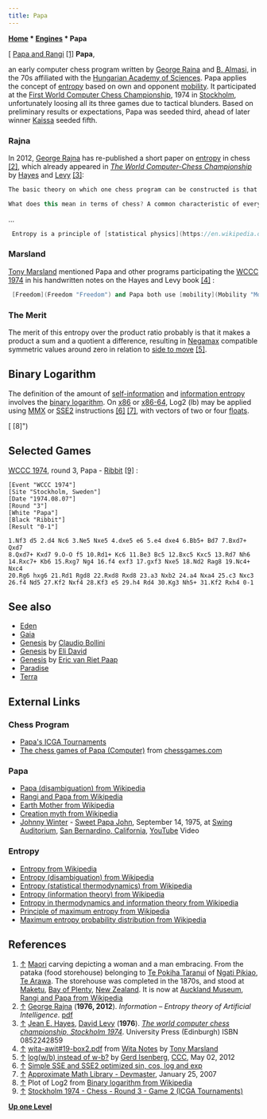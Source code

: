 ```yaml
---
title: Papa
---
```

**[Home](Home "Home") \* [Engines](Engines "Engines") \* Papa**



[ [Papa and Rangi](https://en.wikipedia.org/wiki/Rangi_and_Papa) <a id="cite-note-1" href="#cite-ref-1">[1]</a>
**Papa**,  

an early computer chess program written by [George Rajna](George_Rajna "George Rajna") and [B. Almasi](index.php?title=B._Almasi&action=edit&redlink=1 "B. Almasi (page does not exist)"), in the 70s affiliated with the [Hungarian Academy of Sciences](https://en.wikipedia.org/wiki/Hungarian_Academy_of_Sciences). Papa applies the concept of [entropy](Papa#Entropy "Papa") based on own and opponent [mobility](Mobility#Papa "Mobility"). It participated at the [First World Computer Chess Championship](WCCC_1974 "WCCC 1974"), 1974 in [Stockholm](https://en.wikipedia.org/wiki/Stockholm), unfortunately loosing all its three games due to tactical blunders. Based on preliminary results or expectations, Papa was seeded third, ahead of later winner [Kaissa](Kaissa "Kaissa") seeded fifth. 






### Rajna


In 2012, [George Rajna](George_Rajna "George Rajna") has re-published a short paper on [entropy](https://en.wikipedia.org/wiki/Entropy) in chess <a id="cite-note-2" href="#cite-ref-2">[2]</a>, which already appeared in *[The World Computer-Chess Championship](WCCC_1974 "WCCC 1974")* by [Hayes](Jean_Hayes_Michie "Jean Hayes Michie") and [Levy](David_Levy "David Levy") <a id="cite-note-3" href="#cite-ref-3">[3]</a>:




```C++
The basic theory on which one chess program can be constructed is that there exists a general characteristic of the game of chess, namely the concept of entropy. This concept has been employed in physics for a long time. In the case of a [gas](https://en.wikipedia.org/wiki/Gas), it is the [logarithm](https://en.wikipedia.org/wiki/Logarithm) of the number of those [microscopic states](https://en.wikipedia.org/wiki/Microstate_%28statistical_mechanics%29) compatible with the [macroscopic](https://en.wikipedia.org/wiki/Macroscopic_scale) parameters of the gas.

```


```C++
What does this mean in terms of chess? A common characteristic of every [piece](Pieces "Pieces") is that it could move to certain [squares](Squares "Squares"), including by [capture](Captures "Captures"). In any given [position](Chess_Position "Chess Position"), therefore, the pieces by the rules of the game possess certain states, only one of which will be realized on the next move. The difference of the logarithm of the numbers of such states for Black and White respectively is the "entropy of the position". The task of the computer is then to increase this value for its own benefit. 

```

...




```C++
 Entropy is a principle of [statistical physics](https://en.wikipedia.org/wiki/Statistical_physics) and therefore is only applicable in statistical contexts. The number of microstates of a confined gas is very large and therefore the statistical approach is valid. In chess, however, the number of pieces, a macroscopic parameter, is very small and therefore in this context the "value" of a position cannot be an exact function of entropy. For example, it is possible to [checkmate](Checkmate "Checkmate") with a total force of a single pawn despite the fact that the opponent has many pieces and various positions available. 

```

  




### Marsland


[Tony Marsland](Tony_Marsland "Tony Marsland") mentioned Papa and other programs participating the [WCCC 1974](WCCC_1974 "WCCC 1974") in his handwritten notes on the Hayes and Levy book <a id="cite-note-4" href="#cite-ref-4">[4]</a> :




```C++
 [Freedom](Freedom "Freedom") and Papa both use [mobility](Mobility "Mobility") as their primary term in their [evaluation functions](Evaluation_Function "Evaluation Function"). As with [Wita](Awit "Awit"), both use the ratio of computer's moves / opponent moves. Papa and Wita also multiply by the ratio of the [squares controlled](Square_Control "Square Control") and Papa goes one step further and takes the logarithm of this product to form the "entropy" of the position. The true merit of this entropy over the product ratio was not made clear, but it does ensure that in extreme situations the evaluation remains more closely bounded. 

```

### The Merit


The merit of this entropy over the product ratio probably is that it makes a product a sum and a quotient a difference, resulting in [Negamax](Negamax "Negamax") compatible symmetric values around zero in relation to [side to move](Side_to_move "Side to move") <a id="cite-note-5" href="#cite-ref-5">[5]</a>. 



 [](File:PapaNegaLog.jpg) 
## Binary Logarithm


The definition of the amount of [self-information](https://en.wikipedia.org/wiki/Self-information) and [information entropy](https://en.wikipedia.org/wiki/Entropy_%28information_theory%29) involves the [binary logarithm](https://en.wikipedia.org/wiki/Binary_logarithm). On [x86](X86 "X86") or [x86-64](X86-64 "X86-64"), Log2 (lb) may be applied using [MMX](MMX "MMX") or [SSE2](SSE2 "SSE2") instructions <a id="cite-note-6" href="#cite-ref-6">[6]</a> <a id="cite-note-7" href="#cite-ref-7">[7]</a>, with vectors of two or four [floats](Float "Float").



 [](File:PapaLog2.jpg) 
[ [8]")




## Selected Games


[WCCC 1974](WCCC_1974 "WCCC 1974"), round 3, Papa - [Ribbit](Ribbit "Ribbit") <a id="cite-note-9" href="#cite-ref-9">[9]</a> :




```
[Event "WCCC 1974"]
[Site "Stockholm, Sweden"]
[Date "1974.08.07"]
[Round "3"]
[White "Papa"]
[Black "Ribbit"]
[Result "0-1"]

1.Nf3 d5 2.d4 Nc6 3.Ne5 Nxe5 4.dxe5 e6 5.e4 dxe4 6.Bb5+ Bd7 7.Bxd7+ Qxd7
8.Qxd7+ Kxd7 9.O-O f5 10.Rd1+ Kc6 11.Be3 Bc5 12.Bxc5 Kxc5 13.Rd7 Nh6
14.Rxc7+ Kb6 15.Rxg7 Ng4 16.f4 exf3 17.gxf3 Nxe5 18.Nd2 Rag8 19.Nc4+ Nxc4
20.Rg6 hxg6 21.Rd1 Rgd8 22.Rxd8 Rxd8 23.a3 Nxb2 24.a4 Nxa4 25.c3 Nxc3
26.f4 Nd5 27.Kf2 Nxf4 28.Kf3 e5 29.h4 Rd4 30.Kg3 Nh5+ 31.Kf2 Rxh4 0-1

```

## See also


* [Eden](Eden "Eden")
* [Gaia](Gaia "Gaia")
* [Genesis](Genesis_AR "Genesis AR") by [Claudio Bollini](Claudio_Bollini "Claudio Bollini")
* [Genesis](Genesis_IL "Genesis IL") by [Eli David](Eli_David "Eli David")
* [Genesis](Genesis_NL "Genesis NL") by [Eric van Riet Paap](Eric_van_Riet_Paap "Eric van Riet Paap")
* [Paradise](Paradise "Paradise")
* [Terra](Terra "Terra")


## External Links


### Chess Program


* [Papa's ICGA Tournaments](https://www.game-ai-forum.org/icga-tournaments/program.php?id=52)
* [The chess games of Papa (Computer)](http://www.chessgames.com/perl/chessplayer?pid=48723) from [chessgames.com](http://www.chessgames.com/index.html)


### Papa


* [Papa (disambiguation) from Wikipedia](https://en.wikipedia.org/wiki/Papa)
* [Rangi and Papa from Wikipedia](https://en.wikipedia.org/wiki/Rangi_and_Papa)
* [Earth Mother from Wikipedia](https://en.wikipedia.org/wiki/Earth_Mother)
* [Creation myth from Wikipedia](https://en.wikipedia.org/wiki/Creation_myth)
* [Johnny Winter](Category:Johnny_Winter "Category:Johnny Winter") - [Sweet Papa John](https://en.wikipedia.org/wiki/Captured_Live!), September 14, 1975, at [Swing Auditorium](https://en.wikipedia.org/wiki/Swing_Auditorium), [San Bernardino, California](https://en.wikipedia.org/wiki/San_Bernardino,_California), [YouTube](https://en.wikipedia.org/wiki/YouTube) Video


 
### Entropy


* [Entropy from Wikipedia](https://en.wikipedia.org/wiki/Entropy)
* [Entropy (disambiguation) from Wikipedia](https://en.wikipedia.org/wiki/Entropy_%28disambiguation%29)
* [Entropy (statistical thermodynamics) from Wikipedia](https://en.wikipedia.org/wiki/Entropy_%28statistical_thermodynamics%29)
* [Entropy (information theory) from Wikipedia](https://en.wikipedia.org/wiki/Entropy_%28information_theory%29)
* [Entropy in thermodynamics and information theory from Wikipedia](https://en.wikipedia.org/wiki/Entropy_in_thermodynamics_and_information_theory)
* [Principle of maximum entropy from Wikipedia](https://en.wikipedia.org/wiki/Principle_of_maximum_entropy)
* [Maximum entropy probability distribution from Wikipedia](https://en.wikipedia.org/wiki/Maximum_entropy_probability_distribution)


## References


1. <a id="cite-ref-1" href="#cite-note-1">↑</a> [Maori](https://en.wikipedia.org/wiki/M%C4%81ori_culture) carving depicting a woman and a man embracing. From the pataka (food storehouse) belonging to [Te Pokiha Taranui](https://en.wikipedia.org/wiki/Te_Pokiha_Taranui) of [Ngati Pikiao](https://en.wikipedia.org/wiki/Ng%C4%81ti_Pikiao), [Te Arawa](https://en.wikipedia.org/wiki/Te_Arawa). The storehouse was completed in the 1870s, and stood at [Maketu](https://en.wikipedia.org/wiki/Maketu), [Bay of Plenty](https://en.wikipedia.org/wiki/Bay_of_Plenty), [New Zealand](https://en.wikipedia.org/wiki/New_Zealand). It is now at [Auckland Museum](https://en.wikipedia.org/wiki/Auckland_War_Memorial_Museum), [Rangi and Papa from Wikipedia](https://en.wikipedia.org/wiki/Rangi_and_Papa)
2. <a id="cite-ref-2" href="#cite-note-2">↑</a> [George Rajna](George_Rajna "George Rajna") (**1976, 2012**). *Information – Entropy theory of Artificial Intelligence*. [pdf](http://vixra.org/pdf/1201.0063v1.pdf)
3. <a id="cite-ref-3" href="#cite-note-3">↑</a> [Jean E. Hayes](Jean_Hayes_Michie "Jean Hayes Michie"), [David Levy](David_Levy "David Levy") (**1976**). *[The world computer chess championship, Stockholm 1974](http://www.getcited.org/pub/101724802)*. University Press (Edinburgh) ISBN 0852242859
4. <a id="cite-ref-4" href="#cite-note-4">↑</a> [wita-awit#19-box2.pdf](http://webdocs.cs.ualberta.ca/~tony/Public/Awit-Wita-ComputerChess/Wita-base/WitaNotes/wita-awit%2319-box2.pdf) from [Wita Notes](http://webdocs.cs.ualberta.ca/~tony/Public/Awit-Wita-ComputerChess/Wita-base/WitaNotes/) by [Tony Marsland](Tony_Marsland "Tony Marsland")
5. <a id="cite-ref-5" href="#cite-note-5">↑</a> [log(w/b) instead of w-b?](http://www.talkchess.com/forum/viewtopic.php?t=43545) by [Gerd Isenberg](Gerd_Isenberg "Gerd Isenberg"), [CCC](CCC "CCC"), May 02, 2012
6. <a id="cite-ref-6" href="#cite-note-6">↑</a> [Simple SSE and SSE2 optimized sin, cos, log and exp](http://gruntthepeon.free.fr/ssemath/)
7. <a id="cite-ref-7" href="#cite-note-7">↑</a> [Approximate Math Library - Devmaster](http://devmaster.net/forums/topic/6679-approximate-math-library/page__p__39242#entry39242), January 25, 2007
8. <a id="cite-ref-8" href="#cite-note-8">↑</a> Plot of Log2 from [Binary logarithm from Wikipedia](https://en.wikipedia.org/wiki/Binary_logarithm)
9. <a id="cite-ref-9" href="#cite-note-9">↑</a> [Stockholm 1974 - Chess - Round 3 - Game 2 (ICGA Tournaments)](https://www.game-ai-forum.org/icga-tournaments/round.php?tournament=7&round=3&id=2)

**[Up one Level](Engines "Engines")**







 

